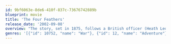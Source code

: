 ```yaml
---
id: 9bf6063e-8de6-410f-837c-73676742889b
blueprint: movie
title: 'The Four Feathers'
release_date: '2002-09-08'
overview: "The story, set in 1875, follows a British officer (Heath Ledger) who resigns his post when he learns of his regiment's plan to ship out to the Sudan for the conflict with the Mahdi. His friends and fiancée send him four white feathers which symbolize cowardice. To redeem his honor he disguises himself as an Arab and secretly saves the lives of those who branded him a coward."
genres: '[{"id": 10752, "name": "War"}, {"id": 12, "name": "Adventure"}, {"id": 18, "name": "Drama"}, {"id": 10749, "name": "Romance"}]'
---
```

